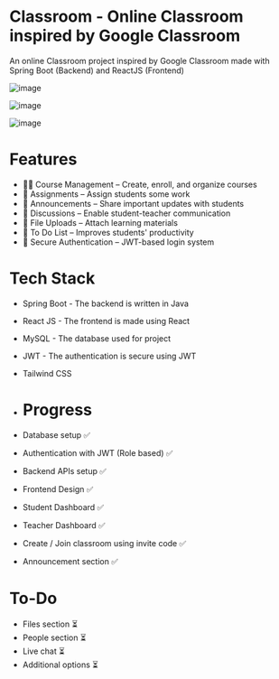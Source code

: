 # Classroom - Online Classroom inspired by Google Classroom
An online Classroom project inspired by Google Classroom made with Spring Boot (Backend) and ReactJS (Frontend)

![image](https://github.com/user-attachments/assets/d941ef46-ff7e-4595-9ec9-ea0adb6d2d3c)

![image](https://github.com/user-attachments/assets/4b217240-b3de-4e1f-94fb-f80588c2bcfa)

![image](https://github.com/user-attachments/assets/c15db627-3639-4983-b174-24a36d69c874)

# Features
* 👨‍🏫 Course Management – Create, enroll, and organize courses
* 📝 Assignments – Assign students some work
* 📢 Announcements – Share important updates with students
* 💬 Discussions – Enable student-teacher communication
* 📂 File Uploads – Attach learning materials
* 💬 To Do List – Improves students' productivity
* 🔐 Secure Authentication – JWT-based login system

# Tech Stack
* Spring Boot - The backend is written in Java
* React JS - The frontend is made using React
* MySQL - The database used for project
* JWT - The authentication is secure using JWT
* Tailwind CSS

* # Progress
* Database setup ✅
* Authentication with JWT (Role based) ✅
* Backend APIs setup ✅
* Frontend Design ✅
* Student Dashboard ✅
* Teacher Dashboard ✅
* Create / Join classroom using invite code ✅
* Announcement section ✅

# To-Do 
* Files section ⏳
* People section ⏳
* Live chat ⏳
* Additional options ⏳

  
